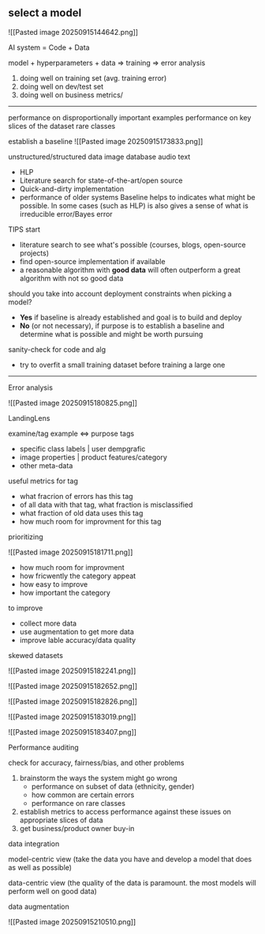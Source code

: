## select a model

![[Pasted image 20250915144642.png]]

AI system = Code + Data

model + hyperparameters + data => training => error analysis

1. doing well on training set (avg. training error)
2. doing well on dev/test set
3. doing well on business metrics/

___

performance on disproportionally important examples
performance on key slices of the dataset
rare classes

establish a baseline
![[Pasted image 20250915173833.png]]

unstructured/structured data
image             database
audio
text

* HLP
* Literature search for state-of-the-art/open source
* Quick-and-dirty implementation
* performance of older systems
Baseline helps to indicates what might be possible. In some cases (such as HLP) is also gives a sense of what is irreducible error/Bayes error


TIPS
start
* literature search to see what's possible (courses, blogs, open-source projects)
* find open-source implementation if available
* a reasonable algorithm with **good data** will often outperform a great algorithm with not so good data

should you take into account deployment constraints when picking a model?
- **Yes** if baseline is already established and goal is to build and deploy
- **No** (or not necessary), if purpose is to establish a baseline and determine what is possible and might be worth pursuing

sanity-check for code and alg
* try to overfit a small training dataset before training a large one

___
Error analysis

![[Pasted image 20250915180825.png]]

LandingLens

examine/tag example <=> purpose tags
* specific class labels |  user dempgrafic
* image properties    | product features/category
* other meta-data

useful metrics for tag
- what fracrion of errors has this tag
- of all data with that tag, what fraction is misclassified
- what fraction of old data uses this tag
- how much room for improvment for this tag 

prioritizing

![[Pasted image 20250915181711.png]]

- how much room for improvment
- how fricwently the category appeat
- how easy to improve 
- how important the category

to improve
- collect more data
- use augmentation to get more data
- improve lable accuracy/data quality


skewed datasets

![[Pasted image 20250915182241.png]]

![[Pasted image 20250915182652.png]]

![[Pasted image 20250915182826.png]]

![[Pasted image 20250915183019.png]]

![[Pasted image 20250915183407.png]]


Performance auditing

check for accuracy, fairness/bias, and other problems
1. brainstorm the ways the system might go wrong
   * performance on subset of data (ethnicity, gender)
   * how common are certain errors
   * performance on rare classes
1. establish metrics to access performance against these issues on appropriate slices of data
2. get business/product owner buy-in

data integration

model-centric view (take the data you have and develop a model that does as well as possible)

data-centric view (the quality of the data is paramount. the most models will perform well on good data)

data augmentation

![[Pasted image 20250915210510.png]]

